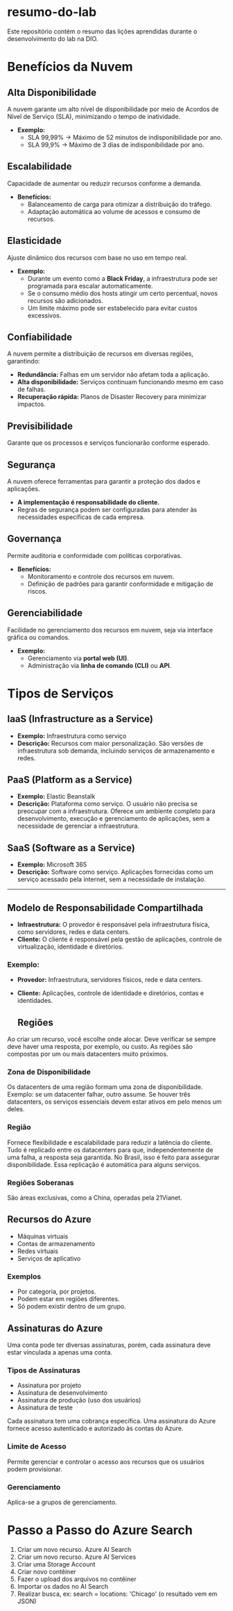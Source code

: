 # resumo-do-lab
Este repositório contém o resumo das lições aprendidas durante o desenvolvimento do lab na DIO.

# Benefícios da Nuvem  

## Alta Disponibilidade  
A nuvem garante um alto nível de disponibilidade por meio de Acordos de Nível de Serviço (SLA), minimizando o tempo de inatividade.  

- **Exemplo:**  
  - SLA 99,99% → Máximo de 52 minutos de indisponibilidade por ano.  
  - SLA 99,9% → Máximo de 3 dias de indisponibilidade por ano.  

## Escalabilidade  
Capacidade de aumentar ou reduzir recursos conforme a demanda.  

- **Benefícios:**  
  - Balanceamento de carga para otimizar a distribuição do tráfego.  
  - Adaptação automática ao volume de acessos e consumo de recursos.  

## Elasticidade  
Ajuste dinâmico dos recursos com base no uso em tempo real.  

- **Exemplo:**  
  - Durante um evento como a **Black Friday**, a infraestrutura pode ser programada para escalar automaticamente.  
  - Se o consumo médio dos hosts atingir um certo percentual, novos recursos são adicionados.  
  - Um limite máximo pode ser estabelecido para evitar custos excessivos.  

## Confiabilidade  
A nuvem permite a distribuição de recursos em diversas regiões, garantindo:  

- **Redundância:** Falhas em um servidor não afetam toda a aplicação.  
- **Alta disponibilidade:** Serviços continuam funcionando mesmo em caso de falhas.  
- **Recuperação rápida:** Planos de Disaster Recovery para minimizar impactos.  

## Previsibilidade  
Garante que os processos e serviços funcionarão conforme esperado.  

## Segurança  
A nuvem oferece ferramentas para garantir a proteção dos dados e aplicações.  

- **A implementação é responsabilidade do cliente.**  
- Regras de segurança podem ser configuradas para atender às necessidades específicas de cada empresa.  

## Governança  
Permite auditoria e conformidade com políticas corporativas.  

- **Benefícios:**  
  - Monitoramento e controle dos recursos em nuvem.  
  - Definição de padrões para garantir conformidade e mitigação de riscos.  

## Gerenciabilidade  
Facilidade no gerenciamento dos recursos em nuvem, seja via interface gráfica ou comandos.  

- **Exemplo:**  
  - Gerenciamento via **portal web (UI)**.  
  - Administração via **linha de comando (CLI)** ou **API**.  


# Tipos de Serviços

## IaaS (Infrastructure as a Service)
- **Exemplo:** Infraestrutura como serviço
- **Descrição:** Recursos com maior personalização. São versões de infraestrutura sob demanda, incluindo serviços de armazenamento e redes.

## PaaS (Platform as a Service)
- **Exemplo:** Elastic Beanstalk
- **Descrição:** Plataforma como serviço. O usuário não precisa se preocupar com a infraestrutura. Oferece um ambiente completo para desenvolvimento, execução e gerenciamento de aplicações, sem a necessidade de gerenciar a infraestrutura.

## SaaS (Software as a Service)
- **Exemplo:** Microsoft 365
- **Descrição:** Software como serviço. Aplicações fornecidas como um serviço acessado pela internet, sem a necessidade de instalação.

---

## Modelo de Responsabilidade Compartilhada
- **Infraestrutura:** O provedor é responsável pela infraestrutura física, como servidores, redes e data centers.
- **Cliente:** O cliente é responsável pela gestão de aplicações, controle de virtualização, identidade e diretórios.

### Exemplo:
- **Provedor:** Infraestrutura, servidores físicos, rede e data centers.
- **Cliente:** Aplicações, controle de identidade e diretórios, contas e identidades.

  ## Regiões

Ao criar um recurso, você escolhe onde alocar. Deve verificar se sempre deve haver uma resposta, por exemplo, ou custo. 
As regiões são compostas por um ou mais datacenters muito próximos.

### Zona de Disponibilidade
Os datacenters de uma região formam uma zona de disponibilidade. 
Exemplo: se um datacenter falhar, outro assume. 
Se houver três datacenters, os serviços essenciais devem estar ativos em pelo menos um deles.

### Região
Fornece flexibilidade e escalabilidade para reduzir a latência do cliente. 
Tudo é replicado entre os datacenters para que, independentemente de uma falha, a resposta seja garantida. 
No Brasil, isso é feito para assegurar disponibilidade. Essa replicação é automática para alguns serviços.

### Regiões Soberanas
São áreas exclusivas, como a China, operadas pela 21Vianet.

## Recursos do Azure

- Máquinas virtuais
- Contas de armazenamento
- Redes virtuais
- Serviços de aplicativo

### Exemplos
- Por categoria, por projetos.
- Podem estar em regiões diferentes.
- Só podem existir dentro de um grupo.

## Assinaturas do Azure

Uma conta pode ter diversas assinaturas, porém, cada assinatura deve estar vinculada a apenas uma conta.

### Tipos de Assinaturas
- Assinatura por projeto
- Assinatura de desenvolvimento
- Assinatura de produção (uso dos usuários)
- Assinatura de teste

Cada assinatura tem uma cobrança específica.
Uma assinatura do Azure fornece acesso autenticado e autorizado às contas do Azure.

### Limite de Acesso
Permite gerenciar e controlar o acesso aos recursos que os usuários podem provisionar.

### Gerenciamento
Aplica-se a grupos de gerenciamento.

# Passo a Passo do Azure Search

1. Criar um novo recurso. Azure AI Search  
2. Criar um novo recurso. Azure AI Services
3. Criar uma Storage Account
4. Criar novo contêiner
5. Fazer o upload dos arquivos no contêiner
6. Importar os dados no AI Search
7. Realizar busca, ex: search = locations: 'Chicago' (o resultado vem em JSON)
